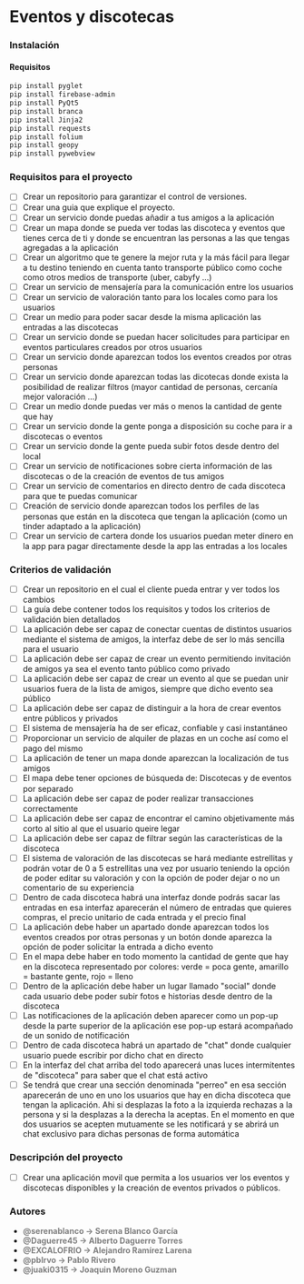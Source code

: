 # Eventos y discotecas

### Instalación
#### Requisitos
```bash
pip install pyglet
pip install firebase-admin
pip install PyQt5
pip install branca
pip install Jinja2
pip install requests
pip install folium
pip install geopy
pip install pywebview
```

### Requisitos para el proyecto

- [ ] Crear un repositorio para garantizar el control de versiones.
- [ ] Crear una guia que explique el proyecto.
- [ ] Crear un servicio donde puedas añadir a tus amigos a la aplicación
- [ ] Crear un mapa donde se pueda ver todas las discoteca y eventos que tienes cerca de ti y donde se encuentran las personas a las que tengas agregadas a la aplicación
- [ ] Crear un algoritmo que te genere la mejor ruta y la más fácil para llegar a tu destino teniendo en cuenta tanto transporte público como coche como otros medios de transporte (uber, cabyfy ...)
- [ ] Crear un servicio de mensajería para la comunicación entre los usuarios
- [ ] Crear un servicio de valoración tanto para los locales como para los usuarios
- [ ] Crear un medio para poder sacar desde la misma aplicación las entradas a las discotecas
- [ ] Crear un servicio donde se puedan hacer solicitudes para participar en eventos particulares creados por otros usuarios
- [ ] Crear un servicio donde aparezcan todos los eventos creados por otras personas
- [ ] Crear un servicio donde aparezcan todas las dicotecas donde exista la posibilidad de realizar filtros (mayor cantidad de personas, cercanía mejor valoración ...)
- [ ] Crear un medio donde puedas ver más o menos la cantidad de gente que hay
- [ ] Crear un servicio donde la gente ponga a disposición su coche para ir a discotecas o eventos
- [ ] Crear un servicio donde la gente pueda subir fotos desde dentro del local
- [ ] Crear un servicio de notificaciones sobre cierta información de las discotecas o de la creación de eventos de tus amigos
- [ ] Crear un servicio de comentarios en directo dentro de cada discoteca para que te puedas comunicar
- [ ] Creación de servicio donde aparezcan todos los perfiles de las personas que están en la discoteca que tengan la aplicación (como un tinder adaptado a la aplicación)
- [ ] Crear un servicio de cartera donde los usuarios puedan meter dinero en la app para pagar directamente desde la app las entradas a los locales

### Criterios de validación

- [ ] Crear un repositorio en el cual el cliente pueda entrar y ver todos los cambios
- [ ] La guía debe contener todos los requisitos y todos los criterios de validación bien detallados
- [ ] La aplicación debe ser capaz de conectar cuentas de distintos usuarios mediante el sistema de amigos, la interfaz debe de ser lo más sencilla para el usuario
- [ ] La aplicación debe ser capaz de crear un evento permitiendo invitación de amigos ya sea el evento tanto público como privado
- [ ] La aplicación debe ser capaz de crear un evento al que se puedan unir usuarios fuera de la lista de amigos, siempre que dicho evento sea público
- [ ] La aplicación debe ser capaz de distinguir a la hora de crear eventos entre públicos y privados
- [ ] El sistema de mensajería ha de ser eficaz, confiable y casi instantáneo
- [ ] Proporcionar un servicio de alquiler de plazas en un coche así como el pago del mismo
- [ ] La aplicación de tener un mapa donde aparezcan la localización de tus amigos
- [ ] El mapa debe tener opciones de búsqueda de: Discotecas y de eventos por separado
- [ ] La aplicación debe ser capaz de poder realizar transacciones correctamente
- [ ] La aplicación debe ser capaz de encontrar el camino objetivamente más corto al sitio al que el usuario queire legar
- [ ] La aplicación debe ser capaz de filtrar según las características de la discoteca
- [ ] El sistema de valoración de las discotecas se hará mediante estrellitas y podrán votar de 0 a 5 estrellitas una vez por usuario teniendo la opción de poder editar su valoración y con la opción de poder dejar o no un comentario de su experiencia
- [ ] Dentro de cada discoteca habrá una interfaz donde podrás sacar las entradas en esa interfaz aparecerán el número de entradas que quieres compras, el precio unitario de cada entrada y el precio final
- [ ] La aplicación debe haber un apartado donde aparezcan todos los eventos creados por otras personas y un botón donde aparezca la opción de poder solicitar la entrada a dicho evento
- [ ] En el mapa debe haber en todo momento la cantidad de gente que hay en la discoteca representado por colores: verde = poca gente, amarillo = bastante gente, rojo = lleno
- [ ] Dentro de la aplicación debe haber un lugar llamado "social" donde cada usuario debe poder subir fotos e historias desde dentro de la discoteca
- [ ] Las notificaciones de la aplicación deben aparecer como un pop-up desde la parte superior de la aplicación ese pop-up estará acompañado de un sonido de notificación
- [ ] Dentro de cada discoteca habrá un apartado de "chat" donde cualquier usuario puede escribir por dicho chat en directo
- [ ] En la interfaz del chat arriba del todo aparecerá unas luces intermitentes de "discoteca" para saber que el chat está activo
- [ ] Se tendrá que crear una sección denominada "perreo" en esa sección aparecerán de uno en uno los usuarios que hay en dicha discoteca que tengan la aplicación. Ahi si desplazas la foto a la izquierda rechazas a la persona y si la desplazas a la derecha la aceptas. En el momento en que dos usuarios se acepten mutuamente se les notificará y se abrirá un chat exclusivo para dichas personas de forma automática

### Descripción del proyecto

- [ ] Crear una aplicación movil que permita a los usuarios ver los eventos y discotecas disponibles y la creación de eventos privados o públicos.

### Autores

- <span style="color:grey">**@serenablanco -> Serena Blanco García**</span>
- <span style="color:grey">**@Daguerre45 -> Alberto Daguerre Torres**</span>
- <span style="color:grey">**@EXCALOFRIO -> Alejandro Ramírez Larena**</span>
- <span style="color:grey">**@pblrvo -> Pablo Rivero**</span>
- <span style="color:grey">**@juaki0315 -> Joaquin Moreno Guzman**</span>
